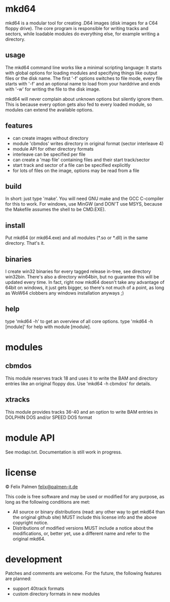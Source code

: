 mkd64
=====

mkd64 is a modular tool for creating .D64 images (disk images for a C64 floppy drive). The core program is responsible for writing tracks and sectors, while loadable modules do everything else, for example writing a directory.

usage
-----

The mkd64 command line works like a minimal scripting language: It starts with global options for loading modules and specifying things like output files or the disk name. The first '-f' options switches to file mode, every file starts with '-f' and an optional name to load from your harddrive and ends with '-w' for writing the file to the disk image.

mkd64 will never complain about unknown options but silently ignore them. This is because every option gets also fed to every loaded module, so modules can extend the available options.

features
--------

- can create images without directory
- module 'cbmdos' writes directory in original format (sector interleave 4)
- module API for other directory formats
- interleave can be specified per file
- can create a 'map file' containing files and their start track/sector
- start track and sector of a file can be specified explicitly
- for lots of files on the image, options may be read from a file

build
-----

In short: just type 'make'. You will need GNU make and the GCC C-compiler for this to work. For windows, use MinGW (and DON'T use MSYS, because the Makefile assumes the shell to be CMD.EXE).

install
-------

Put mkd64 (or mkd64.exe) and all modules (*.so or *.dll) in the same directory. That's it.

binaries
--------

I create win32 binaries for every tagged release in-tree, see directory win32bin. There's also a directory win64bin, but no guarantee this will be updated every time. In fact, right now mkd64 doesn't take any advantage of 64bit on windows, it just gets bigger, so there's not much of a point, as long as WoW64 clobbers any windows installation anyways ;)

help
----

type 'mkd64 -h' to get an overview of all core options.
type 'mkd64 -h [module]' for help with module [module].

modules
=======

cbmdos
------

This module reserves track 18 and uses it to write the BAM and directory entries like an original floppy dos. Use 'mkd64 -h cbmdos' for details.

xtracks
-------

This module provides tracks 36-40 and an option to write BAM entries in DOLPHIN DOS and/or SPEED DOS format

module API
==========

See modapi.txt. Documentation is still work in progress.

license
=======

&copy; Felix Palmen <felix@palmen-it.de>

This code is free software and may be used or modified for any purpose, as long as the following conditions are met:

- All source or binary distributions (read: any other way to get mkd64 than the original github site) MUST include this license info and the above copyright notice.
- Distributions of modified versions MUST include a notice about the modifications, or, better yet, use a different name and refer to the original mkd64.

development
===========

Patches and comments are welcome. For the future, the following features are planned:

- support 40track formats
- custom directory formats in new modules
